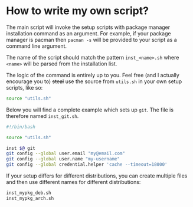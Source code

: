 # How to write my own script?

The main script will invoke the setup scripts with package manager installation command as an argument. For example, if your package manager is pacman then `pacman -s` will be provided to your script as a command line argument.

The name of the script should match the pattern `inst_<name>.sh` where `<name>` will be parsed from the installation list.

The logic of the command is entirely up to you. Feel free (and I actually encourage you to) ~~steal~~ use the source from `utils.sh` in your own setup scripts, like so:
```sh
source "utils.sh"
```

Below you will find a complete example which sets up `git`. The file is therefore named `inst_git.sh`.

```sh
#!/bin/bash

source "utils.sh"

inst $@ git
git config --global user.email "my@email.com"
git config --global user.name "my-username"
git config --global credential.helper 'cache --timeout=18000' 
```

If your setup differs for different distributions, you can create multiple files and then use different names for different distributions:
```sh
inst_mypkg_deb.sh
inst_mypkg_arch.sh
```
